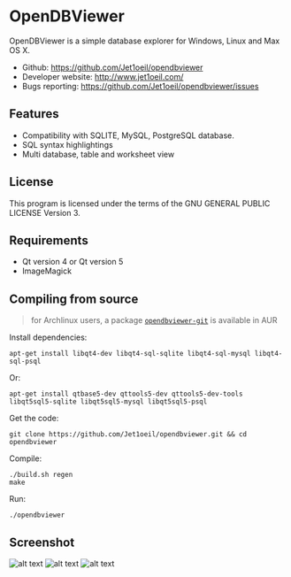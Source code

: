 OpenDBViewer
============

OpenDBViewer is a simple database explorer for Windows, Linux and Max OS X.

- Github: https://github.com/Jet1oeil/opendbviewer
- Developer website: http://www.jet1oeil.com/
- Bugs reporting: https://github.com/Jet1oeil/opendbviewer/issues

Features
--------
- Compatibility with SQLITE, MySQL, PostgreSQL database.
- SQL syntax highlightings
- Multi database, table and worksheet view

License
-------

This program is licensed under the terms of the GNU GENERAL PUBLIC LICENSE Version 3.

Requirements
------------

- Qt version 4 or Qt version 5
- ImageMagick

Compiling from source
---------------------

> for Archlinux users, a package [`opendbviewer-git`](https://aur.archlinux.org/packages/opendbviewer-git) is available in AUR

Install dependencies:

    apt-get install libqt4-dev libqt4-sql-sqlite libqt4-sql-mysql libqt4-sql-psql

Or:

    apt-get install qtbase5-dev qttools5-dev qttools5-dev-tools libqt5sql5-sqlite libqt5sql5-mysql libqt5sql5-psql

Get the code:

    git clone https://github.com/Jet1oeil/opendbviewer.git && cd opendbviewer

Compile:

    ./build.sh regen
    make

Run:

    ./opendbviewer

Screenshot
----------

![alt text](https://raw.githubusercontent.com/Jet1oeil/opendbviewer/master/doc/opendbviewer-screenshot-1.png)
![alt text](https://raw.githubusercontent.com/Jet1oeil/opendbviewer/master/doc/opendbviewer-screenshot-2.png)
![alt text](https://raw.githubusercontent.com/Jet1oeil/opendbviewer/master/doc/opendbviewer-screenshot-3.png)
